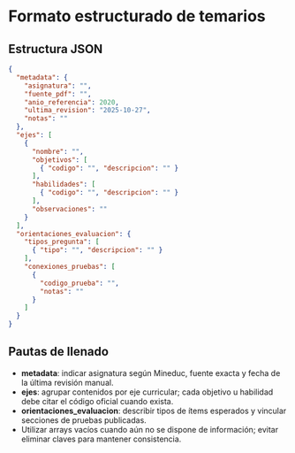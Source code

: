# Formato estructurado de temarios

## Estructura JSON

```json
{
  "metadata": {
    "asignatura": "",
    "fuente_pdf": "",
    "anio_referencia": 2020,
    "ultima_revision": "2025-10-27",
    "notas": ""
  },
  "ejes": [
    {
      "nombre": "",
      "objetivos": [
        { "codigo": "", "descripcion": "" }
      ],
      "habilidades": [
        { "codigo": "", "descripcion": "" }
      ],
      "observaciones": ""
    }
  ],
  "orientaciones_evaluacion": {
    "tipos_pregunta": [
      { "tipo": "", "descripcion": "" }
    ],
    "conexiones_pruebas": [
      {
        "codigo_prueba": "",
        "notas": ""
      }
    ]
  }
}
```

## Pautas de llenado

- **metadata**: indicar asignatura según Mineduc, fuente exacta y fecha de la última revisión manual.
- **ejes**: agrupar contenidos por eje curricular; cada objetivo u habilidad debe citar el código oficial cuando exista.
- **orientaciones_evaluacion**: describir tipos de ítems esperados y vincular secciones de pruebas publicadas.
- Utilizar arrays vacíos cuando aún no se dispone de información; evitar eliminar claves para mantener consistencia.
